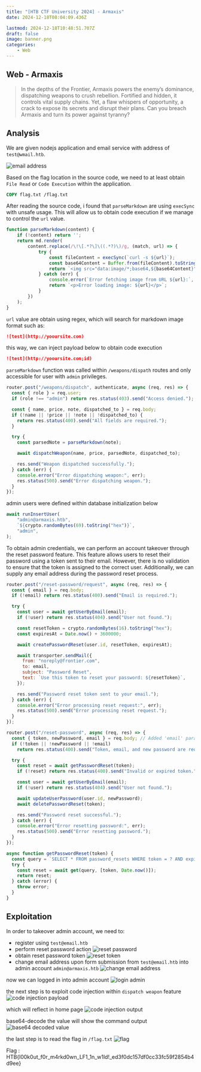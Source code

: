 ```yaml
---
title: "[HTB CTF University 2024] - Armaxis"
date: 2024-12-18T08:04:09.436Z

lastmod: 2024-12-18T10:48:51.707Z
draft: false
image: banner.png
categories:
    - Web
---
```


## Web - Armaxis

> In the depths of the Frontier, Armaxis powers the enemy’s dominance, dispatching weapons to crush rebellion. Fortified and hidden, it controls vital supply chains. Yet, a flaw whispers of opportunity, a crack to expose its secrets and disrupt their plans. Can you breach Armaxis and turn its power against tyranny?

## Analysis

We are given nodejs application and email service with address of `test@wmail.htb`. 

![email address](image.png)

Based on the flag location in the source code, we need to at least obtain `File Read` or `Code Execution` within the application.

```Dockerfile
COPY flag.txt /flag.txt
```

After reading the source code, i found that `parseMarkdown` are using `execSync` with unsafe usage. This will allow us to obtain code execution if we manage to control the `url` value.

```js
function parseMarkdown(content) {
    if (!content) return '';
    return md.render(
        content.replace(/\!\[.*?\]\((.*?)\)/g, (match, url) => {
            try {
                const fileContent = execSync(`curl -s ${url}`);
                const base64Content = Buffer.from(fileContent).toString('base64');
                return `<img src="data:image/*;base64,${base64Content}" alt="Embedded Image">`;
            } catch (err) {
                console.error(`Error fetching image from URL ${url}:`, err.message);
                return `<p>Error loading image: ${url}</p>`;
            }
        })
    );
}
```

`url` value are obtain using regex, which will search for markdown image format such as:

```markdown
![test](http://yooursite.com)
```

this way, we can inject payload below to obtain code execution

```markdown
![test](http://yooursite.com;id)
```

`parseMarkdown` function was called within `/weapons/dispath` routes and only accessible for user with `admin` privileges.

```js
router.post("/weapons/dispatch", authenticate, async (req, res) => {
  const { role } = req.user;
  if (role !== "admin") return res.status(403).send("Access denied.");

  const { name, price, note, dispatched_to } = req.body;
  if (!name || !price || !note || !dispatched_to) {
    return res.status(400).send("All fields are required.");
  }

  try {
    const parsedNote = parseMarkdown(note);

    await dispatchWeapon(name, price, parsedNote, dispatched_to);

    res.send("Weapon dispatched successfully.");
  } catch (err) {
    console.error("Error dispatching weapon:", err);
    res.status(500).send("Error dispatching weapon.");
  }
});
```

admin users were defined within database initialization below

```js
await runInsertUser(
    "admin@armaxis.htb",
    `${crypto.randomBytes(69).toString("hex")}`,
    "admin",
);
```

To obtain admin credentials, we can perform an account takeover through the reset password feature. This feature allows users to reset their password using a token sent to their email. However, there is no validation to ensure that the token is assigned to the correct user. Additionally, we can supply any email address during the password reset process.

```js
router.post("/reset-password/request", async (req, res) => {
  const { email } = req.body;
  if (!email) return res.status(400).send("Email is required.");

  try {
    const user = await getUserByEmail(email);
    if (!user) return res.status(404).send("User not found.");

    const resetToken = crypto.randomBytes(16).toString("hex");
    const expiresAt = Date.now() + 3600000;

    await createPasswordReset(user.id, resetToken, expiresAt);

    await transporter.sendMail({
      from: "noreply@frontier.com",
      to: email,
      subject: "Password Reset",
      text: `Use this token to reset your password: ${resetToken}`,
    });

    res.send("Password reset token sent to your email.");
  } catch (err) {
    console.error("Error processing reset request:", err);
    res.status(500).send("Error processing reset request.");
  }
});

router.post("/reset-password", async (req, res) => {
  const { token, newPassword, email } = req.body; // Added 'email' parameter
  if (!token || !newPassword || !email)
    return res.status(400).send("Token, email, and new password are required.");

  try {
    const reset = await getPasswordReset(token);
    if (!reset) return res.status(400).send("Invalid or expired token.");

    const user = await getUserByEmail(email);
    if (!user) return res.status(404).send("User not found.");

    await updateUserPassword(user.id, newPassword);
    await deletePasswordReset(token);

    res.send("Password reset successful.");
  } catch (err) {
    console.error("Error resetting password:", err);
    res.status(500).send("Error resetting password.");
  }
});
```

```js
async function getPasswordReset(token) {
  const query = `SELECT * FROM password_resets WHERE token = ? AND expires_at > ?`;
  try {
    const reset = await get(query, [token, Date.now()]);
    return reset;
  } catch (error) {
    throw error;
  }
}
```

## Exploitation

In order to takeover admin account, we need to:

- register using `test@email.htb`
- perform reset password action
  ![reset password](image-1.png)
- obtain reset password token
  ![reset token](image-2.png)
- change email address upon form submission from `test@email.htb` into admin account `admin@armaxis.htb`
  ![change email address](image-3.png)

now we can logged in into admin account
![login admin](image-4.png)

the next step is to exploit code injection within `dispatch weapon` feature
![code injection payload](image-5.png)

which will reflect in home page
![code injection output](image-7.png)

base64-decode the value will show the command output
![base64 decoded value](image-6.png)

the last step is to read the flag in `/flag.txt`
![flag](image-8.png)

Flag : HTB{l00k0ut_f0r_m4rkd0wn_LF1_1n_w1ld!_ed3f0dc157df0cc33fc59f2854b4d9ee}